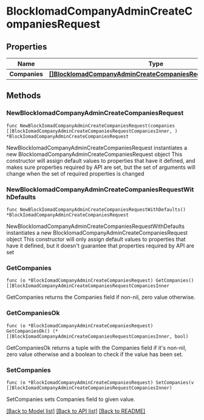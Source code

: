 # BlockIomadCompanyAdminCreateCompaniesRequest

## Properties

Name | Type | Description | Notes
------------ | ------------- | ------------- | -------------
**Companies** | [**[]BlockIomadCompanyAdminCreateCompaniesRequestCompaniesInner**](BlockIomadCompanyAdminCreateCompaniesRequestCompaniesInner.md) |  | 

## Methods

### NewBlockIomadCompanyAdminCreateCompaniesRequest

`func NewBlockIomadCompanyAdminCreateCompaniesRequest(companies []BlockIomadCompanyAdminCreateCompaniesRequestCompaniesInner, ) *BlockIomadCompanyAdminCreateCompaniesRequest`

NewBlockIomadCompanyAdminCreateCompaniesRequest instantiates a new BlockIomadCompanyAdminCreateCompaniesRequest object
This constructor will assign default values to properties that have it defined,
and makes sure properties required by API are set, but the set of arguments
will change when the set of required properties is changed

### NewBlockIomadCompanyAdminCreateCompaniesRequestWithDefaults

`func NewBlockIomadCompanyAdminCreateCompaniesRequestWithDefaults() *BlockIomadCompanyAdminCreateCompaniesRequest`

NewBlockIomadCompanyAdminCreateCompaniesRequestWithDefaults instantiates a new BlockIomadCompanyAdminCreateCompaniesRequest object
This constructor will only assign default values to properties that have it defined,
but it doesn't guarantee that properties required by API are set

### GetCompanies

`func (o *BlockIomadCompanyAdminCreateCompaniesRequest) GetCompanies() []BlockIomadCompanyAdminCreateCompaniesRequestCompaniesInner`

GetCompanies returns the Companies field if non-nil, zero value otherwise.

### GetCompaniesOk

`func (o *BlockIomadCompanyAdminCreateCompaniesRequest) GetCompaniesOk() (*[]BlockIomadCompanyAdminCreateCompaniesRequestCompaniesInner, bool)`

GetCompaniesOk returns a tuple with the Companies field if it's non-nil, zero value otherwise
and a boolean to check if the value has been set.

### SetCompanies

`func (o *BlockIomadCompanyAdminCreateCompaniesRequest) SetCompanies(v []BlockIomadCompanyAdminCreateCompaniesRequestCompaniesInner)`

SetCompanies sets Companies field to given value.



[[Back to Model list]](../README.md#documentation-for-models) [[Back to API list]](../README.md#documentation-for-api-endpoints) [[Back to README]](../README.md)


